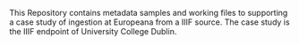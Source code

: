 This Repository contains metadata samples and working files to supporting a case study of ingestion at Europeana from a IIIF source.
The case study is the IIIF endpoint of University College Dublin.

